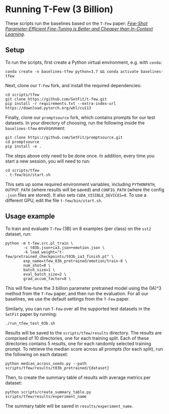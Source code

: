 # Running T-Few (3 Billion)

These scripts run the baselines based on the `T-Few` paper: [_Few-Shot Parameter-Efficient Fine-Tuning is Better and Cheaper than In-Context Learning_](https://arxiv.org/abs/2205.05638).

## Setup

To run the scripts, first create a Python virtual environment, e.g. with `conda`:

```
conda create -n baselines-tfew python=3.7 && conda activate baselines-tfew
```

Next, clone our `T-Few` fork, and install the required dependencies:

```
cd scripts/tfew
git clone https://github.com/SetFit/t-few.git
pip install -r requirements.txt --extra-index-url https://download.pytorch.org/whl/cu113
```

Finally, clone our `promptsource` fork, which contains prompts for our test datasets.
In your directory of choosing, run the following inside the `baselines-tfew` environment:

```
git clone https://github.com/SetFit/promptsource.git
cd promptsource
pip install -e .
```

The steps above only need to be done once. In addition, every time you start a new session, you will need to run:
```
cd scripts/tfew
. t-few/bin/start.sh
```
This sets up some required environment variables, including `PYTHONPATH`, `OUTPUT_PATH` (where results will be saved) and `CONFIG_PATH` (where the config `.json` files are stored).
It also sets `CUDA_VISIBLE_DEVICES=0`. To use a different GPU, edit the file `t-few/bin/start.sh`.

## Usage example

To train and evaluate `T-Few` (3B) on 8 examples (per class) on the `sst2` dataset, run:

```
python -m t-few.src.pl_train \
        -c t03b.json+ia3.json+emotion.json \
        -k load_weight="t-few/pretrained_checkpoints/t03b_ia3_finish.pt" \
        exp_name=tfew_03b_pretrained/emotion/train-8 \
        num_shot=8 \
        batch_size=1 \
        eval_batch_size=2 \
        grad_accum_factor=8 \
```

This will fine-tune the 3 billion parameter pretrained model using the (IA)^3 method from the `T-Few` paper, and then run the evaluation. For all our baselines, we use the default settings from the `T-Few` paper.

Similarly, you can run `T-Few` over all the supported test datasets in the `SetFit` paper by running:

```
./run_tfew_test_03b.sh
```

Results will be saved to the `scripts/tfew/results` directory. 
The results are comprised of 10 directories, one for each training split.
Each of these directories contains 5 results, one for each randomly selected training prompt.
To retrieve the median score across all prompts (for each split), run the following on each dataset:

```
python median_across_seeds.py --path scripts/tfew/results/t03b_pretrained/{dataset}
```

Then, to create the summary table of results with average metrics per dataset:
```
python scripts/create_summary_table.py scripts/tfew/results/experiment_name
```

The summary table will be saved in `results/experiment_name`.
